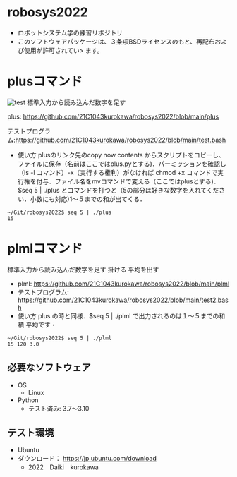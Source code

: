 # robosys2022
* ロボットシステム学の練習リポジトリ
* このソフトウェアパッケージは、３条項BSDライセンスのもと、再配布および使用が許可されてい>    ます。
# plusコマンド
![test](https://github.com/21C1043kurokawa/robosys2022/actions/workflows/test.yml/badge.svg)
標準入力から読み込んだ数字を足す  

plus: https://github.com/21C1043kurokawa/robosys2022/blob/main/plus

テストプログラム:https://github.com/21C1043kurokawa/robosys2022/blob/main/test.bash


* 使い方
plusのリンク先のcopy now contents からスクリプトをコピーし、ファイルに保存（名前はここではplus.pyとする)．パーミッションを確認し（ls -l コマンド）-x（実行する権利）がなければ
chmod +x コマンドで実行権を付与．ファイル名をmvコマンドで変える（ここではplusとする)．
$seq 5 | ./plus
とコマンドを打つと（5の部分は好きな数字を入れてください．小数にも対応)1～５までの和が出てくる．
```
~/Git/robosys2022$ seq 5 | ./plus
15
```
# plmlコマンド
標準入力から読み込んだ数字を足す 掛ける 平均を出す
* plml: https://github.com/21C1043kurokawa/robosys2022/blob/main/plml
* テストプログラム: https://github.com/21C1043kurokawa/robosys2022/blob/main/test2.bash
* 使い方
  plus の時と同様．$seq 5 | ./plml で出力されるのは１～５までの和 積 平均です・
```
~/Git/robosys2022$ seq 5 | ./plml
15 120 3.0
```

## 必要なソフトウェア
* OS
  * Linux
* Python
  * テスト済み: 3.7〜3.10

## テスト環境
* Ubuntu 
 * ダウンロード： https://jp.ubuntu.com/download  
   * 2022　Daiki　kurokawa
